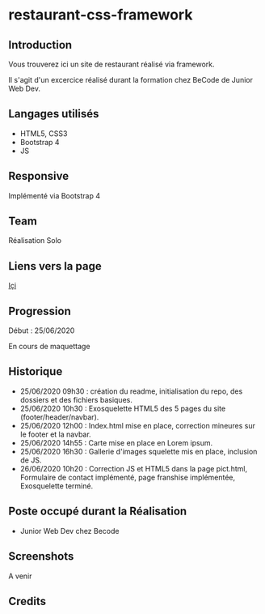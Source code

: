 # restaurant-css-framework

## Introduction

Vous trouverez ici un site de restaurant réalisé via framework.  

Il s'agit d'un excercice réalisé durant la formation chez BeCode de Junior Web Dev.  

## Langages utilisés

+ HTML5, CSS3  
+ Bootstrap 4
+ JS

## Responsive

Implémenté via Bootstrap 4  

## Team

Réalisation Solo  

## Liens vers la page  

[Içi](https://meuniers.github.io/restaurant-css-framework/)  

## Progression

Début : 25/06/2020

En cours de maquettage  

## Historique

+ 25/06/2020 09h30 : création du readme, initialisation du repo, des dossiers et des fichiers basiques.
+ 25/06/2020 10h30 : Exosquelette HTML5 des 5 pages du site (footer/header/navbar).  
+ 25/06/2020 12h00 : Index.html mise en place, correction mineures sur le footer et la navbar.
+ 25/06/2020 14h55 : Carte mise en place en Lorem ipsum.
+ 25/06/2020 16h30 : Gallerie d'images squelette mis en place, inclusion de JS.
+ 26/06/2020 10h20 : Correction JS et HTML5 dans la page pict.html, Formulaire de contact implémenté, page franshise implémentée, Exosquelette terminé.

## Poste occupé durant la Réalisation

+ Junior Web Dev chez Becode

## Screenshots

A venir

## Credits

